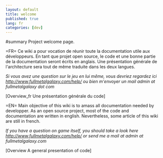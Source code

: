 ```yaml
---
layout: default
title: welcome
published: true
lang: fr
categories: [dev]
---
```


#summary Project welcome page.

=FR=
Ce wiki a pour vocation de réunir toute la documentation utile aux développeurs. En tant que projet open source, le code et une bonne partie de la documentation seront écrits en anglais. Une présentation générale de l'architecture sera tout de même traduite dans les deux langues.

*Si vous avez une question sur le jeu en lui même, vous devriez regardez ici http://www.fullmetalgalaxy.com/help/ ou bien m'envoyer un mail admin at fullmetalgalaxy dot com*

[Overview_fr Une présentation générale du code]

=EN=
Main objective of this wiki is to amass all documentation needed by developper. As an open source project, most of the code and documentation are written in english. Nevertheless, some article of this wiki are still in french.

*If you have a question on game itself, you should take a look here http://www.fullmetalgalaxy.com/help/  or send me a mail at admin at fullmetalgalaxy.com*

[Overview A general presentation of code]